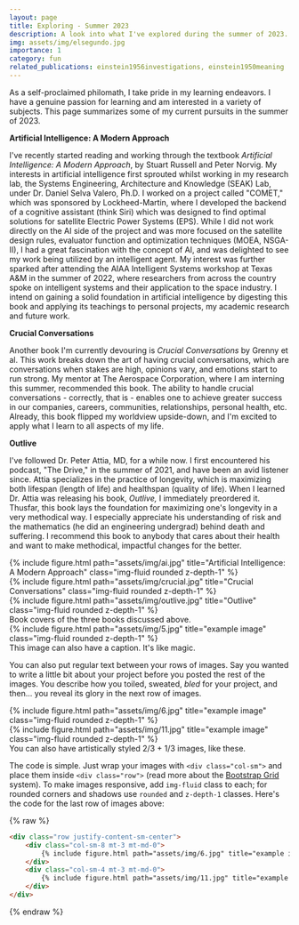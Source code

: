```yaml
---
layout: page
title: Exploring - Summer 2023
description: A look into what I've explored during the summer of 2023.
img: assets/img/elsegundo.jpg
importance: 1
category: fun
related_publications: einstein1956investigations, einstein1950meaning
---
```


As a self-proclaimed philomath, I take pride in my learning endeavors. I have a genuine passion for learning and am interested
in a variety of subjects. This page summarizes some of my current pursuits in the summer of 2023.

**Artificial Intelligence: A Modern Approach**

I've recently started reading and working through the textbook *Artificial Intelligence: A Modern Approach*, by Stuart Russell and Peter Norvig.
My interests in artificial intelligence first sprouted whilst working in my research lab, the Systems Engineering, Architecture and Knowledge (SEAK) Lab, under Dr. Daniel Selva Valero, Ph.D. I worked on a project called "COMET," which was sponsored by Lockheed-Martin, where I developed the backend of a cognitive assistant (think Siri) which was designed to find optimal solutions for satellite Electric Power Systems (EPS). While I did not work directly on the AI side of the project and was more focused on the satellite design rules, evaluator function and optimization techniques (MOEA, NSGA-II), I had a great fascination with the concept of AI, and was delighted to see my work being utilized by an intelligent agent. My interest was further sparked after attending the AIAA Intelligent Systems workshop at Texas A&M in the summer of 2022, where researchers from across the country spoke on intelligent systems and their application to the space industry. I intend on gaining a solid foundation in artificial intelligence by digesting this book and applying its teachings to personal projects, my academic research and future work.


**Crucial Conversations**

Another book I'm currently devouring is *Crucial Conversations* by Grenny et al. This work breaks down the art of having crucial conversations, which are conversations when stakes are high, opinions vary, and emotions start to run strong. My mentor at The Aerospace Corporation, where I am interning this summer, recommended this book. The ability to handle crucial conversations - correctly, that is - enables one to achieve greater success in our companies, careers, communities, relationships, personal health, etc. Already, this book flipped my worldview upside-down, and I'm excited to apply what I learn to all aspects of my life.

**Outlive**

I've followed Dr. Peter Attia, MD, for a while now. I first encountered his podcast, "The Drive," in the summer of 2021, and have been an avid listener since. Attia specializes in the practice of longevity, which is maximizing both lifespan (length of life) and healthspan (quality of life). When I learned Dr. Attia was releasing his book, *Outlive,* I immediately preordered it. Thusfar, this book lays the foundation for maximizing one's longevity in a very methodical way. I especially appreciate his understanding of risk and the mathematics (he did an engineering undergrad) behind death and suffering. I recommend this book to anybody that cares about their health and want to make methodical, impactful changes for the better.

<div class="row">
    <div class="col-sm mt-3 mt-md-0">
        {% include figure.html path="assets/img/ai.jpg" title="Artificial Intelligence: A Modern Approach" class="img-fluid rounded z-depth-1" %}
    </div>
    <div class="col-sm mt-3 mt-md-0">
        {% include figure.html path="assets/img/crucial.jpg" title="Crucial Conversations" class="img-fluid rounded z-depth-1" %}
    </div>
    <div class="col-sm mt-3 mt-md-0">
        {% include figure.html path="assets/img/outlive.jpg" title="Outlive" class="img-fluid rounded z-depth-1" %}
    </div>
</div>
<div class="caption">
    Book covers of the three books discussed above.
</div>
<div class="row">
    <div class="col-sm mt-3 mt-md-0">
        {% include figure.html path="assets/img/5.jpg" title="example image" class="img-fluid rounded z-depth-1" %}
    </div>
</div>
<div class="caption">
    This image can also have a caption. It's like magic.
</div>

You can also put regular text between your rows of images.
Say you wanted to write a little bit about your project before you posted the rest of the images.
You describe how you toiled, sweated, *bled* for your project, and then... you reveal its glory in the next row of images.


<div class="row justify-content-sm-center">
    <div class="col-sm-8 mt-3 mt-md-0">
        {% include figure.html path="assets/img/6.jpg" title="example image" class="img-fluid rounded z-depth-1" %}
    </div>
    <div class="col-sm-4 mt-3 mt-md-0">
        {% include figure.html path="assets/img/11.jpg" title="example image" class="img-fluid rounded z-depth-1" %}
    </div>
</div>
<div class="caption">
    You can also have artistically styled 2/3 + 1/3 images, like these.
</div>


The code is simple.
Just wrap your images with `<div class="col-sm">` and place them inside `<div class="row">` (read more about the <a href="https://getbootstrap.com/docs/4.4/layout/grid/">Bootstrap Grid</a> system).
To make images responsive, add `img-fluid` class to each; for rounded corners and shadows use `rounded` and `z-depth-1` classes.
Here's the code for the last row of images above:

{% raw %}
```html
<div class="row justify-content-sm-center">
    <div class="col-sm-8 mt-3 mt-md-0">
        {% include figure.html path="assets/img/6.jpg" title="example image" class="img-fluid rounded z-depth-1" %}
    </div>
    <div class="col-sm-4 mt-3 mt-md-0">
        {% include figure.html path="assets/img/11.jpg" title="example image" class="img-fluid rounded z-depth-1" %}
    </div>
</div>
```
{% endraw %}
